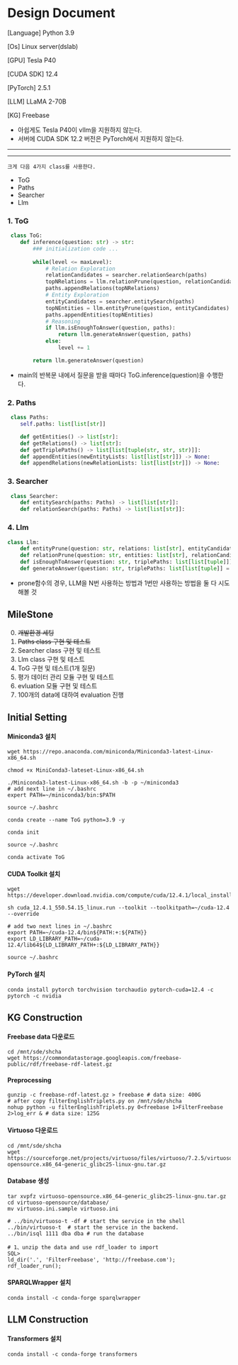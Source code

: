 # Design Document

[Language] Python 3.9

[Os] Linux server(dslab)

[GPU] Tesla P40

[CUDA SDK] 12.4

[PyTorch] 2.5.1

[LLM] LLaMA 2-70B

[KG] Freebase

- 아쉽게도 Tesla P40이 vllm을 지원하지 않는다.
- 서버에 CUDA SDK 12.2 버전은 PyTorch에서 지원하지 않는다.

---
---

    크게 다음 4가지 class를 사용한다.

* ToG
* Paths
* Searcher
* Llm

### 1. ToG
```python
 class ToG:
    def inference(question: str) -> str:
        ### initialization code ...
        
        while(level <= maxLevel):
            # Relation Exploration
            relationCandidates = searcher.relationSearch(paths)
            topNRelations = llm.relationPrune(question, relationCandidates)
            paths.appendRelations(topNRelations)
            # Entity Exploration
            entityCandidates = searcher.entitySearch(paths)
            topNEntities = llm.entityPrune(question, entityCandidates)
            paths.appendEntities(topNEntities)
            # Reasoning 
            if llm.isEnoughToAnswer(question, paths):
                return llm.generateAnswer(question, paths)
            else:
                level += 1

        return llm.generateAnswer(question)
```
- main의 반복문 내에서 질문을 받을 때마다 ToG.inference(question)을 수행한다. 

### 2. Paths
```python
 class Paths:
    self.paths: list[list[str]]

    def getEntities() -> list[str]:
    def getRelations() -> list[str]:
    def getTriplePaths() -> list[list[tuple(str, str, str)]]:
    def appendEntities(newEntityLists: list[list[str]]) -> None:
    def appendRelations(newRelationLists: list[list[str]]) -> None:
```

### 3. Searcher
```python
 class Searcher:
    def entitySearch(paths: Paths) -> list[list[str]]:
    def relationSearch(paths: Paths) -> list[list[str]]:
```

### 4. Llm
```python
class Llm:
    def entityPrune(question: str, relations: list[str], entityCandidates: list[list[str]]) -> list[list[str]]:
    def relationPrune(question: str, entities: list[str], relationCandidates: list[list[str]]) -> list[list[str]]:
    def isEnoughToAnswer(question: str, triplePaths: list[list[tuple]]) -> bool:
    def generateAnswer(question: str, triplePaths: list[list[tuple]] = None) -> str:
```
- prone함수의 경우, LLM을 N번 사용하는 방법과 1번만 사용하는 방법을 둘 다 시도해볼 것

## MileStone

0. ~~개발환경 세팅~~
1. ~~Paths class 구현 및 테스트~~
2. Searcher class 구현 및 테스트
3. Llm class 구현 및 테스트
4. ToG 구현 및 테스트(1개 질문)
5. 평가 데이터 관리 모듈 구현 및 테스트
6. evluation 모듈 구현 및 테스트 
7. 100개의 data에 대하여 evaluation 진행

## Initial Setting

#### Miniconda3 설치
```shell
wget https://repo.anaconda.com/miniconda/Miniconda3-latest-Linux-x86_64.sh

chmod +x MiniConda3-lateset-Linux-x86_64.sh

./Miniconda3-latest-Linux-x86_64.sh -b -p ~/miniconda3
# add next line in ~/.bashrc
expert PATH=~/miniconda3/bin:$PATH

source ~/.bashrc

conda create --name ToG python=3.9 -y

conda init

source ~/.bashrc

conda activate ToG
```

#### CUDA Toolkit 설치
```shell
wget https://developer.download.nvidia.com/compute/cuda/12.4.1/local_installers/cuda_12.4.1_550.54.15_linux.run

sh cuda_12.4.1_550.54.15_linux.run --toolkit --toolkitpath=~/cuda-12.4 --override

# add two next lines in ~/.bashrc
export PATH=~/cuda-12.4/bin${PATH:+:${PATH}}
export LD_LIBRARY_PATH=~/cuda-12.4/lib64${LD_LIBRARY_PATH+:${LD_LIBRARY_PATH}}

source ~/.bashrc
```

#### PyTorch 설치
```shell
conda install pytorch torchvision torchaudio pytorch-cuda=12.4 -c pytorch -c nvidia
```

## KG Construction

#### Freebase data 다운로드
```shell
cd /mnt/sde/shcha
wget https://commondatastorage.googleapis.com/freebase-public/rdf/freebase-rdf-latest.gz
```

#### Preprocessing
```shell
gunzip -c freebase-rdf-latest.gz > freebase # data size: 400G
# after copy filterEnglishTriplets.py on /mnt/sde/shcha
nohup python -u filterEnglishTriplets.py 0<freebase 1>FilterFreebase 2>log_err & # data size: 125G
```

#### Virtuoso 다운로드
```shell
cd /mnt/sde/shcha
wget https://sourceforge.net/projects/virtuoso/files/virtuoso/7.2.5/virtuoso-opensource.x86_64-generic_glibc25-linux-gnu.tar.gz
```

#### Database 생성
```shell
tar xvpfz virtuoso-opensource.x86_64-generic_glibc25-linux-gnu.tar.gz
cd virtuoso-opensource/database/
mv virtuoso.ini.sample virtuoso.ini

# ../bin/virtuoso-t -df # start the service in the shell
../bin/virtuoso-t  # start the service in the backend.
../bin/isql 1111 dba dba # run the database

# 1、unzip the data and use rdf_loader to import
SQL>
ld_dir('.', 'FilterFreebase', 'http://freebase.com'); 
rdf_loader_run(); 
```

#### SPARQLWrapper 설치
```shell
conda install -c conda-forge sparqlwrapper
```

## LLM Construction

#### Transformers 설치
```shell
conda install -c conda-forge transformers
```